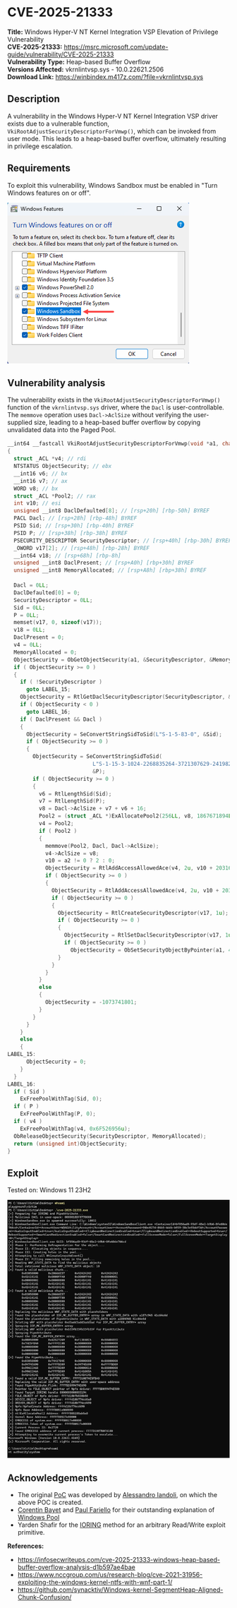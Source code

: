 # CVE-2025-21333

**Title:** Windows Hyper-V NT Kernel Integration VSP Elevation of Privilege Vulnerability  
**CVE-2025-21333:** https://msrc.microsoft.com/update-guide/vulnerability/CVE-2025-21333  
**Vulnerability Type:** Heap-based Buffer Overflow  
**Versions Affected:** vkrnlintvsp.sys - 10.0.22621.2506  
**Download Link:** https://winbindex.m417z.com/?file=vkrnlintvsp.sys  

## Description

A vulnerability in the Windows Hyper-V NT Kernel Integration VSP driver exists due to a vulnerable function, `VkiRootAdjustSecurityDescriptorForVmwp()`, which can be invoked from user mode. This leads to a heap-based buffer overflow, ultimately resulting in privilege escalation.

## Requirements

To exploit this vulnerability, Windows Sandbox must be enabled in "Turn Windows features on or off". 

![IMG](./img/img.png)

## Vulnerability analysis

The vulnerability exists in the `VkiRootAdjustSecurityDescriptorForVmwp()` function of the `vkrnlintvsp.sys` driver, where the `Dacl` is user-controllable. The `memmove` operation uses `Dacl->AclSize` without verifying the user-supplied size, leading to a heap-based buffer overflow by copying unvalidated data into the Paged Pool.

```c++
__int64 __fastcall VkiRootAdjustSecurityDescriptorForVmwp(void *a1, char a2)
{
  struct _ACL *v4; // rdi
  NTSTATUS ObjectSecurity; // ebx
  __int16 v6; // bx
  __int16 v7; // ax
  WORD v8; // bx
  struct _ACL *Pool2; // rax
  int v10; // esi
  unsigned __int8 DaclDefaulted[8]; // [rsp+20h] [rbp-50h] BYREF
  PACL Dacl; // [rsp+28h] [rbp-48h] BYREF
  PSID Sid; // [rsp+30h] [rbp-40h] BYREF
  PSID P; // [rsp+38h] [rbp-38h] BYREF
  PSECURITY_DESCRIPTOR SecurityDescriptor; // [rsp+40h] [rbp-30h] BYREF
  _OWORD v17[2]; // [rsp+48h] [rbp-28h] BYREF
  __int64 v18; // [rsp+68h] [rbp-8h]
  unsigned __int8 DaclPresent; // [rsp+A0h] [rbp+30h] BYREF
  unsigned __int8 MemoryAllocated; // [rsp+A8h] [rbp+38h] BYREF

  Dacl = 0LL;
  DaclDefaulted[0] = 0;
  SecurityDescriptor = 0LL;
  Sid = 0LL;
  P = 0LL;
  memset(v17, 0, sizeof(v17));
  v18 = 0LL;
  DaclPresent = 0;
  v4 = 0LL;
  MemoryAllocated = 0;
  ObjectSecurity = ObGetObjectSecurity(a1, &SecurityDescriptor, &MemoryAllocated);
  if ( ObjectSecurity >= 0 )
  {
    if ( !SecurityDescriptor )
      goto LABEL_15;
    ObjectSecurity = RtlGetDaclSecurityDescriptor(SecurityDescriptor, &DaclPresent, &Dacl, DaclDefaulted);
    if ( ObjectSecurity < 0 )
      goto LABEL_16;
    if ( DaclPresent && Dacl )
    {
      ObjectSecurity = SeConvertStringSidToSid(L"S-1-5-83-0", &Sid);
      if ( ObjectSecurity >= 0 )
      {
        ObjectSecurity = SeConvertStringSidToSid(
                           L"S-1-15-3-1024-2268835264-3721307629-241982045-173645152-1490879176-104643441-2915960892-1612460704",
                           &P);
        if ( ObjectSecurity >= 0 )
        {
          v6 = RtlLengthSid(Sid);
          v7 = RtlLengthSid(P);
          v8 = Dacl->AclSize + v7 + v6 + 16;
          Pool2 = (struct _ACL *)ExAllocatePool2(256LL, v8, 1867671894LL);
          v4 = Pool2;
          if ( Pool2 )
          {
            memmove(Pool2, Dacl, Dacl->AclSize);
            v4->AclSize = v8;
            v10 = a2 != 0 ? 2 : 0;
            ObjectSecurity = RtlAddAccessAllowedAce(v4, 2u, v10 + 2031617, Sid);
            if ( ObjectSecurity >= 0 )
            {
              ObjectSecurity = RtlAddAccessAllowedAce(v4, 2u, v10 + 2031617, P);
              if ( ObjectSecurity >= 0 )
              {
                ObjectSecurity = RtlCreateSecurityDescriptor(v17, 1u);
                if ( ObjectSecurity >= 0 )
                {
                  ObjectSecurity = RtlSetDaclSecurityDescriptor(v17, 1u, v4, 0);
                  if ( ObjectSecurity >= 0 )
                    ObjectSecurity = ObSetSecurityObjectByPointer(a1, 4LL, v17);
                }
              }
            }
          }
          else
          {
            ObjectSecurity = -1073741801;
          }
        }
      }
    }
    else
    {
LABEL_15:
      ObjectSecurity = 0;
    }
  }
LABEL_16:
  if ( Sid )
    ExFreePoolWithTag(Sid, 0);
  if ( P )
    ExFreePoolWithTag(P, 0);
  if ( v4 )
    ExFreePoolWithTag(v4, 0x6F526956u);
  ObReleaseObjectSecurity(SecurityDescriptor, MemoryAllocated);
  return (unsigned int)ObjectSecurity;
}
```

## Exploit

Tested on: Windows 11 23H2

![IMG1](./img/img1.png)

## Acknowledgements

- The original [PoC](https://github.com/MrAle98/CVE-2025-21333-POC) was developed by [Alessandro Iandoli](https://x.com/MrAle_98), on which the above POC is created.
- [Corentin Bayet](https://x.com/onlytheduck) and [Paul Fariello](https://x.com/paulfariello) for their outstanding explanation of [Windows Pool](https://www.sstic.org/media/SSTIC2020/SSTIC-actes/pool_overflow_exploitation_since_windows_10_19h1/SSTIC2020-Article-pool_overflow_exploitation_since_windows_10_19h1-bayet_fariello.pdf)
- Yarden Shafir for the [IORING](https://windows-internals.com/one-i-o-ring-to-rule-them-all-a-full-read-write-exploit-primitive-on-windows-11/) method for an arbitrary Read/Write exploit primitive. 


**References:**

- https://infosecwriteups.com/cve-2025-21333-windows-heap-based-buffer-overflow-analysis-d1b597ae4bae
- https://www.nccgroup.com/us/research-blog/cve-2021-31956-exploiting-the-windows-kernel-ntfs-with-wnf-part-1/
- https://github.com/synacktiv/Windows-kernel-SegmentHeap-Aligned-Chunk-Confusion/
